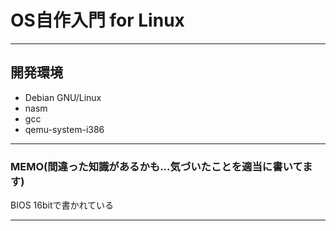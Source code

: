 # OS自作入門 for Linux

---

## 開発環境

* Debian GNU/Linux
* nasm
* gcc
* qemu-system-i386

---

### MEMO(間違った知識があるかも...気づいたことを適当に書いてます)

BIOS 16bitで書かれている

---